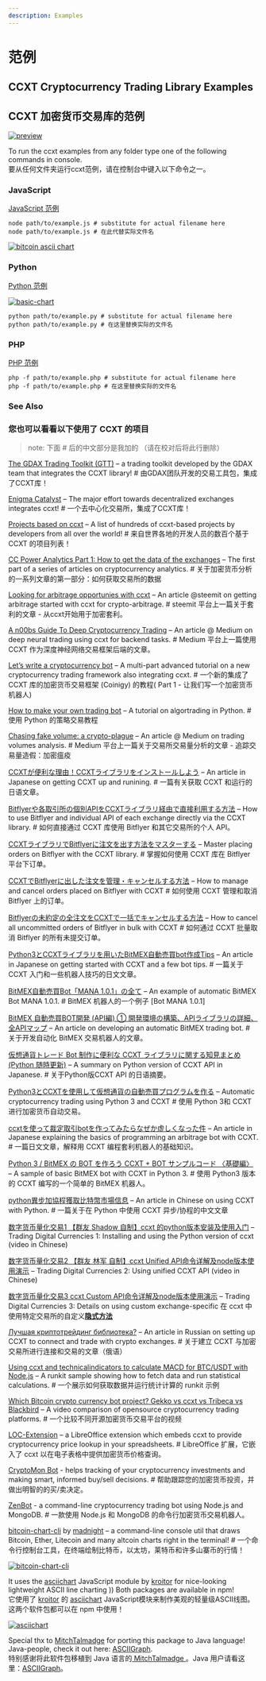 ```yaml
---
description: Examples
---
```


# 范例

## CCXT Cryptocurrency Trading Library Examples

## CCXT 加密货币交易库的范例

[![preview](https://user-images.githubusercontent.com/1294454/31798504-ca2af4cc-b53c-11e7-946c-620d744f6d16.gif)](https://user-images.githubusercontent.com/1294454/31798504-ca2af4cc-b53c-11e7-946c-620d744f6d16.gif)

To run the ccxt examples from any folder type one of the following commands in console.  
要从任何文件夹运行ccxt范例，请在控制台中键入以下命令之一。

### JavaScript

[JavaScript 范例](https://github.com/ccxt/ccxt/tree/master/examples/js)

```text
node path/to/example.js # substitute for actual filename here
node path/to/example.js # 在此代替实际文件名
```

[![bitcoin ascii chart](https://user-images.githubusercontent.com/1294454/29673849-156f58c6-88f9-11e7-8955-fb3f37467234.png)](https://user-images.githubusercontent.com/1294454/29673849-156f58c6-88f9-11e7-8955-fb3f37467234.png)

### Python

[Python 范例](https://github.com/ccxt/ccxt/tree/master/examples/py)

[![basic-chart](https://user-images.githubusercontent.com/1294454/29979754-6d62354c-8f4f-11e7-9e0a-22e87b4a093b.jpg)](https://user-images.githubusercontent.com/1294454/29979754-6d62354c-8f4f-11e7-9e0a-22e87b4a093b.jpg)

```text
python path/to/example.py # substitute for actual filename here
python path/to/example.py # 在这里替换实际的文件名
```

### PHP

[PHP 范例](https://github.com/ccxt/ccxt/tree/master/examples/php)

```text
php -f path/to/example.php # substitute for actual filename here
php -f path/to/example.php # 在这里替换实际的文件名
```

### See Also

### 您也可以看看以下使用了 CCXT 的项目

> note: 下面 \# 后的中文部分是我加的 （请在校对后将此行删除）

[The GDAX Trading Toolkit \(GTT\)](https://github.com/coinbase/gdax-tt) – a trading toolkit developed by the GDAX team that integrates the CCXT library! \# 由GDAX团队开发的交易工具包，集成了CCXT库！

[Enigma Catalyst](https://blog.enigma.co/enigma-announces-catalyst-0-4-our-biggest-release-yet-fa31a5ffa4b1) – The major effort towards decentralized exchanges integrates ccxt! \# 一个去中心化交易所，集成了CCXT库！

[Projects based on ccxt](https://github.com/ccxt/ccxt/network/dependents) – A list of hundreds of ccxt-based projects by developers from all over the world! \# 来自世界各地的开发人员的数百个基于 CCXT 的项目列表！

[CC Power Analytics Part 1: How to get the data of the exchanges](https://www.linkedin.com/pulse/part-1-cc-power-analytics-how-get-data-exchanges-steve-rein/) – The first part of a series of articles on cryptocurrency analytics. \# 关于加密货币分析的一系列文章的第一部分：如何获取交易所的数据

[Looking for arbitrage opportunies with ccxt](https://steemit.com/steemdev/@codewithcheese/looking-for-arbitrage-opportunies-with-javascript-library-cctx-supporting-70-exchanges) – An article @steemit on getting arbitrage started with ccxt for crypto-arbitrage. \# steemit 平台上一篇关于套利的文章 - 从ccxt开始用于加密套利。

[A n00bs Guide To Deep Cryptocurrency Trading](https://medium.com/@LeonFedden/deep-cryptocurrency-trading-1e64af6d280a) – An article @ Medium on deep neural trading using ccxt for backend tasks. \# Medium 平台上一篇使用 CCXT 作为深度神经网络交易框架后端的文章。

[Let’s write a cryptocurrency bot](https://medium.com/@joeldg/an-advanced-tutorial-a-new-crypto-currency-trading-bot-boilerplate-framework-e777733607ae) – A multi-part advanced tutorial on a new cryptocurrency trading framework also integrating ccxt. \# 一个新的集成了 CCXT 库的加密货币交易框架 \(Coinigy\) 的教程\( Part 1 - 让我们写一个加密货币机器人\)

[How to make your own trading bot](https://codeburst.io/how-to-make-your-own-trading-bot-83b5c6e35036) – A tutorial on algortrading in Python. \# 使用 Python 的策略交易教程

[Chasing fake volume: a crypto-plague](https://medium.com/@sylvainartplayribes/chasing-fake-volume-a-crypto-plague-ea1a3c1e0b5e) – An article @ Medium on trading volumes analysis. \# Medium 平台上一篇关于交易所交易量分析的文章 - 追踪交易量造假：加密瘟疫

[CCXTが便利な理由！CCXTライブラリをインストールしよう](https://ryota-trade.com/?p=476) – An article in Japanese on getting CCXT up and runining. \# 一篇有关获取 CCXT 和运行的日语文章。

[Bitflyerや各取引所の個別APIをCCXTライブラリ経由で直接利用する方法](https://ryota-trade.com/?p=629) – How to use Bitflyer and individual API of each exchange directly via the CCXT library. \# 如何直接通过 CCXT 库使用 Bitflyer 和其它交易所的个人 API。

[CCXTライブラリでBitflyerに注文を出す方法をマスターする](https://ryota-trade.com/?p=662) – Master placing orders on Bitflyer with the CCXT library. \# 掌握如何使用 CCXT 库在 Bitflyer 平台下订单。

[CCXTでBitflyerに出した注文を管理・キャンセルする方法](https://ryota-trade.com/?p=759) – How to manage and cancel orders placed on Bitflyer with CCXT \# 如何使用 CCXT 管理和取消 Bitflyer 上的订单。

[Bitflyerの未約定の全注文をCCXTで一括でキャンセルする方法](https://ryota-trade.com/?p=833) – How to cancel all uncommitted orders of Bitflyer in bulk with CCXT \# 如何通过 CCXT 批量取消 Bitflyer 的所有未提交订单。

[Python3とCCXTライブラリを用いたBitMEX自動売買bot作成Tips](https://note.mu/akagami/n/n0af0a96c261f) – An article in Japanese on getting started with CCXT and a few bot tips. \# 一篇关于 CCXT 入门和一些机器人技巧的日文文章。

[BitMEX自動売買Bot「MANA 1.0.1」の全て](https://note.mu/moycoin/n/n6f585ea854d4) – An example of automatic BitMEX Bot MANA 1.0.1. \# BitMEX 机器人的一个例子 \[Bot MANA 1.0.1\]

[BitMEX 自動売買BOT開発 \(API編\) ① 開発環境の構築、APIライブラリの詳細、全APIマップ](https://note.mu/mazmex7/n/n1a3a0293ce82) – An article on developing an automatic BitMEX trading bot. \# 关于开发自动化 BitMEX 交易机器人的文章。

[仮想通貨トレード Bot 制作に便利な CCXT ライブラリに関する知見まとめ \(Python 随時更新\)](http://www.stray-scrapbook.work/entry/2018/04/03/205700) – A summary on Python version of CCXT API in Japanese. \# 关于Python版CCXT API 的日语摘要。

[Python3とCCXTを使用して仮想通貨の自動売買プログラムを作る](http://www.hacky.xyz/entry/2018/03/18/200822) – Automatic cryptocurrency trading using Python 3 and CCXT \# 使用 Python 3和 CCXT 进行加密货币自动交易。

[ccxtを使って裁定取引botを作ってみたらなぜか虚しくなった件](https://qiita.com/reon777/items/21ed87f19cdd50f08bd9) – An article in Japanese explaining the basics of programming an arbitrage bot with CCXT. \# 一篇日文文章，解释用 CCXT 编程套利机器人的基础知识。

[Python 3 / BitMEX の BOT を作ろう CCXT + BOT サンプルコード 〈基礎編〉](https://note.mu/mman/n/n5a9083864335) – A sample of basic BitMEX bot with CCXT in Python 3. \# 使用 Python3 版本的 CCXT 编写的一个简单的 BitMEX 机器人。

[python異步加協程獲取比特幣市場信息](https://hk.saowen.com/a/18a648f24d6e7f54981e9db4411b56730a35dd2b3b27519083543bcd6198cd27) – An article in Chinese on using CCXT with Python. \# 一篇关于在 Python 中使用 CCXT 异步/协程的中文文章

[数字货币量化交易1 【群友 Shadow 自制】ccxt 的python版本安装及使用入门](https://www.bilibili.com/video/av21795165) – Trading Digital Currencies 1: Installing and using the Python version of ccxt \(video in Chinese\)

[数字货币量化交易2 【群友 林军 自制】ccxt Unified API命令详解及node版本使用演示](https://www.bilibili.com/video/av21842290) – Trading Digital Currencies 2: Using unified CCXT API \(video in Chinese\)

[数字货币量化交易3 ccxt Custom API命令详解及node版本使用演示](https://www.bilibili.com/video/av21842988) – Trading Digital Currencies 3: Details on using custom exchange-specific 在 ccxt 中使用特定交易所的自定义[**隐式方法**](https://github.com/ccxt/ccxt/wiki/Manual#implicit-api-methods)

[Лучшая криптотрейдинг библиотека?](http://medium.com/@vladthelittleone/%D0%BB%D1%83%D1%87%D1%88%D0%B0%D1%8F-%D0%BA%D1%80%D0%B8%D0%BF%D1%82%D0%BE%D1%82%D1%80%D0%B5%D0%B9%D0%B4%D0%B8%D0%BD%D0%B3-%D0%B1%D0%B8%D0%B1%D0%BB%D0%B8%D0%BE%D1%82%D0%B5%D0%BA%D0%B0-67e308f96c1f) – An article in Russian on setting up CCXT to connect and trade with crypto exchanges. \# 关于建立 CCXT 与加密交易所进行连接和交易的文章（俄语）

[Using ccxt and technicalindicators to calculate MACD for BTC/USDT with Node.js](https://runkit.com/dhilipb/macd-for-btc-usdt) – A runkit sample showing how to fetch data and run statistical calculations. \# 一个展示如何获取数据并运行统计计算的 runkit 示例

[Which Bitcoin crypto currency bot project? Gekko vs ccxt vs Tribeca vs Blackbird](https://www.youtube.com/watch?v=Bn2p-nkbVdE) – A video comparison of opensource cryptocurrency trading platforms. \# 一个比较不同开源加密货币交易平台的视频

[LOC-Extension](https://github.com/walkjivefly/LOC-Extension) – a LibreOffice extension which embeds ccxt to provide cryptocurrency price lookup in your spreadsheets. \# LibreOffice 扩展，它嵌入了 ccxt 以在电子表格中提供加密货币价格查询。

[CryptoMon Bot](https://github.com/jchristov/cryptomon-bot) - helps tracking of your cryptocurrency investments and making smart, informed buy/sell decisions. \# 帮助跟踪您的加密货币投资，并做出明智的的买/卖决定。

[ZenBot](https://github.com/carlos8f/zenbot) - a command-line cryptocurrency trading bot using Node.js and MongoDB. \# 一款使用 Node.js 和 MongoDB 的命令行加密货币交易机器人。

[bitcoin-chart-cli](https://github.com/madnight/bitcoin-chart-cli) by [madnight](https://github.com/madnight) – a command-line console util that draws Bitcoin, Ether, Litecoin and many altcoin charts right in the terminal! \# 一个命令行控制台工具，在终端绘制比特币，以太坊，莱特币和许多山寨币的行情！

[![bitcoin-chart-cli](https://camo.githubusercontent.com/494806efd925c4cd56d8370c1d4e8b751812030a/68747470733a2f2f692e696d6775722e636f6d2f635474467879362e706e67)](https://camo.githubusercontent.com/494806efd925c4cd56d8370c1d4e8b751812030a/68747470733a2f2f692e696d6775722e636f6d2f635474467879362e706e67)

It uses the [asciichart](https://github.com/kroitor/asciichart) JavaScript module by [kroitor](https://github.com/kroitor) for nice-looking lightweight ASCII line charting \)\) Both packages are available in npm!  
它使用了 [kroitor](https://github.com/kroitor) 的 [asciichart](https://github.com/kroitor/asciichart) JavaScript模块来制作美观的轻量级ASCII线图。这两个软件包都可以在 npm 中使用！

[![asciichart](https://cloud.githubusercontent.com/assets/1294454/22818709/9f14e1c2-ef7f-11e6-978f-34b5b595fb63.png)](https://cloud.githubusercontent.com/assets/1294454/22818709/9f14e1c2-ef7f-11e6-978f-34b5b595fb63.png)

Special thx to [MitchTalmadge](https://github.com/MitchTalmadge) for porting this package to Java language! Java-people, check it out here: [ASCIIGraph](https://github.com/MitchTalmadge/ASCIIGraph).  
特别感谢将此软件包移植到 Java 语言的[ MitchTalmadge ](https://github.com/MitchTalmadge)。Java 用户请看这里：[ASCIIGraph](https://github.com/MitchTalmadge/ASCIIGraph)。

